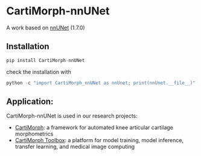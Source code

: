 # CartiMorph-nnUNet

A work based on [nnUNet](https://github.com/MIC-DKFZ/nnUNet) (1.7.0)



## Installation

```python
pip install CartiMorph-nnUNet
```

check the installation with

```python
python -c "import CartiMorph_nnUNet as nnUnet; print(nnUnet.__file__)"  
```



## Application:

CartiMorph-nnUNet is used in our research projects:

- [CartiMorph](https://github.com/YongchengYAO/CartiMorph):  a framework for automated knee articular cartilage morphometrics
- [CartiMorph Toolbox](https://github.com/YongchengYAO/CartiMorph-Toolbox): a platform for model training, model inference, transfer learning, and medical image computing